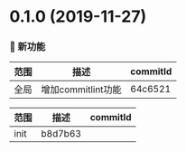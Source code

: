 # 0.1.0 (2019-11-27)

### 🌟 新功能
|范围|描述|commitId|
--|--|--
 全局 | 增加commitlint功能 | 64c6521


|范围|描述|commitId|
--|--|--
 init | b8d7b63

